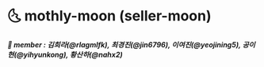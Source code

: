# 🌜 mothly-moon (seller-moon)
##### 👥 member : 김희라(@rlagmlfk), 최경진(@jin6796), 이여진(@yeojining5), 공이현(@yihyunkong), 황산하(@nahx2)
